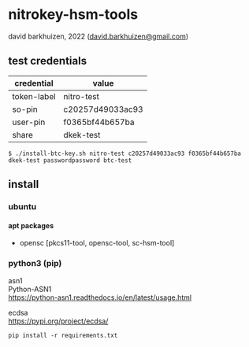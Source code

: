 # nitrokey-hsm-tools
david barkhuizen, 2022 (david.barkhuizen@gmail.com)    

## test credentials

credential|value
----------|-----
token-label|nitro-test
so-pin|c20257d49033ac93 
user-pin|f0365bf44b657ba 
share|dkek-test

    $ ./install-btc-key.sh nitro-test c20257d49033ac93 f0365bf44b657ba dkek-test passwordpassword btc-test

## install

### ubuntu

#### apt packages

- opensc [pkcs11-tool, opensc-tool, sc-hsm-tool]  

### python3 (pip)

asn1  
Python-ASN1  
https://python-asn1.readthedocs.io/en/latest/usage.html  

ecdsa  
https://pypi.org/project/ecdsa/  

    pip install -r requirements.txt